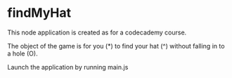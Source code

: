 # findMyHat

This node application is created as for a codecademy course.

The object of the game is for you (*) to find your hat (^) without falling in to a hole (O).

Launch the application by running main.js
